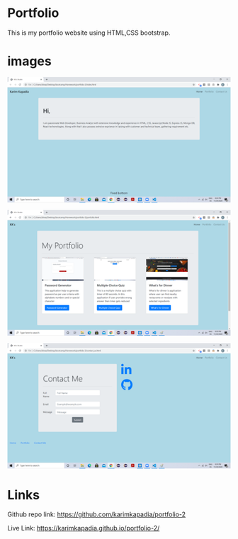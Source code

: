 # Portfolio
This is my portfolio website using HTML,CSS bootstrap.

# images
![index](./readme_images/index.png)

![Portfolio](./readme_images/portfolio.png)

![Contact](./readme_images/contact.png)


# Links

Github repo link: https://github.com/karimkapadia/portfolio-2


Live Link:  https://karimkapadia.github.io/portfolio-2/


